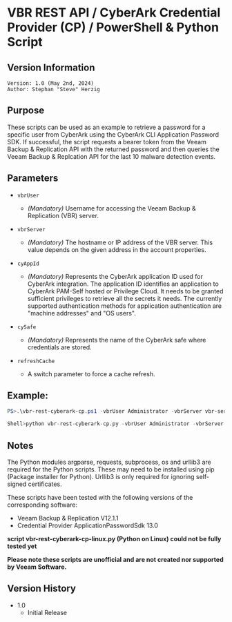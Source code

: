 # VBR REST API / CyberArk Credential Provider (CP) / PowerShell & Python Script

## Version Information
~~~~
Version: 1.0 (May 2nd, 2024)
Author: Stephan "Steve" Herzig
~~~~

## Purpose
These scripts can be used as an example to retrieve a password for a specific user from CyberArk using the CyberArk CLI Application Password SDK. If successful, the script requests a bearer token from the Veeam Backup & Replication API with the returned password and then queries the Veeam Backup & Replcation API for the last 10 malware detection events.

## Parameters

- `vbrUser`
  - _(Mandatory)_ Username for accessing the Veeam Backup & Replication (VBR) server.

- `vbrServer`
  - _(Mandatory)_ The hostname or IP address of the VBR server. This value depends on the given address in the account properties.

- `cyAppId`
  - _(Mandatory)_ Represents the CyberArk application ID used for CyberArk integration. 
    The application ID identifies an application to CyberArk PAM-Self hosted or Privilege Cloud. It needs to be granted sufficient privileges to retrieve all the secrets it needs.
    The currently supported authentication methods for application authentication are "machine addresses" and "OS users".

- `cySafe`
  - _(Mandatory)_ Represents the name of the CyberArk safe where credentials are stored.

- `refreshCache`
  - A switch parameter to force a cache refresh.

## Example: 
```powershell
PS>.\vbr-rest-cyberark-cp.ps1 -vbrUser Administrator -vbrServer vbr-server-01 -cyAppId VBR_AppID -cySafe backup-creds
```

```python
Shell>python vbr-rest-cyberark-cp.py -vbrUser Administrator -vbrServer vbr-server-01 -cyAppId VBR_AppID -cySafe backup-creds
```

## Notes
The Python modules argparse, requests, subprocess, os and urllib3 are required for the Python scripts. These may need to be installed using pip (Package installer for Python). Urllib3 is only required for ignoring self-signed certificates.

These scripts have been tested with the following versions of the corresponding software:

- Veeam Backup & Replication V12.1.1
- Credential Provider ApplicationPasswordSdk 13.0

**script vbr-rest-cyberark-cp-linux.py (Python on Linux) could not be fully tested yet**

**Please note these scripts are unofficial and are not created nor supported by Veeam Software.**

## Version History
*  1.0
    * Initial Release
